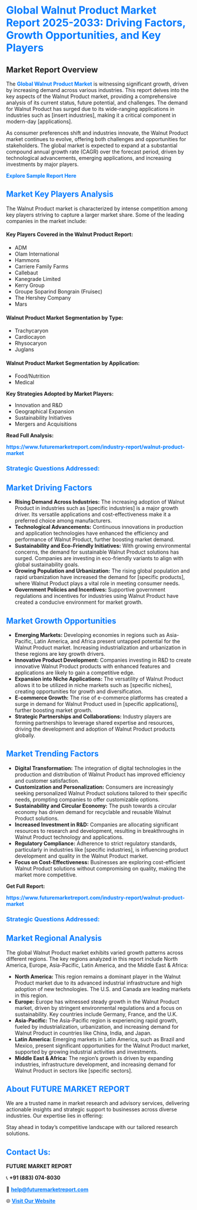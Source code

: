 <h1 style="color: #007BFF;">Global Walnut Product Market Report 2025-2033: Driving Factors, Growth Opportunities, and Key Players</h1>

<section id="overview">
<h2>Market Report Overview</h2>
<p>The <a href="https://www.futuremarketreport.com/industry-report/walnut-product-market" style="color: #007BFF; text-decoration: none;"><strong>Global Walnut Product Market</strong></a> is witnessing significant growth, driven by increasing demand across various industries. This report delves into the key aspects of the Walnut Product market, providing a comprehensive analysis of its current status, future potential, and challenges. The demand for Walnut Product has surged due to its wide-ranging applications in industries such as [insert industries], making it a critical component in modern-day [applications].</p>
<p>As consumer preferences shift and industries innovate, the Walnut Product market continues to evolve, offering both challenges and opportunities for stakeholders. The global market is expected to expand at a substantial compound annual growth rate (CAGR) over the forecast period, driven by technological advancements, emerging applications, and increasing investments by major players.</p>
</section>

<section id="overview">
<p><a href="https://www.futuremarketreport.com/request-sample/reportId=54862" style="color: #007BFF; text-decoration: none;"><strong>Explore Sample Report Here</strong></a></p>
</section>

<section id="key-players">
<h2 style="color: #007BFF;">Market Key Players Analysis</h2>
<p>The Walnut Product market is characterized by intense competition among key players striving to capture a larger market share. Some of the leading companies in the market include:</p>
<h4>Key Players Covered in the Walnut Product Report:</h4>
<ul><li>ADM</li><li>Olam International</li><li>Hammons</li><li>Carriere Family Farms</li><li>Callebaut</li><li>Kanegrade Limited</li><li>Kerry Group</li><li>Groupe Soparind Bongrain (Fruisec)</li><li>The Hershey Company</li><li>Mars</li></ul>
<h4>Walnut Product Market Segmentation by Type:</h4>
<ul><li>Trachycaryon</li><li>Cardiocayon</li><li>Rhysocaryon</li><li>Juglans</li></ul>

<h4>Walnut Product Market Segmentation by Application:</h4>
<ul><li>Food/Nutrition</li><li>Medical</li></ul>
<p><strong>Key Strategies Adopted by Market Players:</strong></p>
<ul>
<li>Innovation and R&D</li>
<li>Geographical Expansion</li>
<li>Sustainability Initiatives</li>
<li>Mergers and Acquisitions</li>
</ul>
</section>

<section>
<p><strong>Read Full Analysis: </strong></p><a href="https://www.futuremarketreport.com/industry-report/walnut-product-market" style="color: #007BFF; text-decoration: none;"><strong>https://www.futuremarketreport.com/industry-report/walnut-product-market</strong></a>
<h3 style="color: #007BFF;">Strategic Questions Addressed:</h3>
</section>

<section id="driving-factors">
<h2 style="color: #007BFF;">Market Driving Factors</h2>
<ul>
<li><strong>Rising Demand Across Industries:</strong> The increasing adoption of Walnut Product in industries such as [specific industries] is a major growth driver. Its versatile applications and cost-effectiveness make it a preferred choice among manufacturers.</li>
<li><strong>Technological Advancements:</strong> Continuous innovations in production and application technologies have enhanced the efficiency and performance of Walnut Product, further boosting market demand.</li>
<li><strong>Sustainability and Eco-Friendly Initiatives:</strong> With growing environmental concerns, the demand for sustainable Walnut Product solutions has surged. Companies are investing in eco-friendly variants to align with global sustainability goals.</li>
<li><strong>Growing Population and Urbanization:</strong> The rising global population and rapid urbanization have increased the demand for [specific products], where Walnut Product plays a vital role in meeting consumer needs.</li>
<li><strong>Government Policies and Incentives:</strong> Supportive government regulations and incentives for industries using Walnut Product have created a conducive environment for market growth.</li>
</ul>
</section>

<section id="growth-opportunities">
<h2 style="color: #007BFF;">Market Growth Opportunities</h2>
<ul>
<li><strong>Emerging Markets:</strong> Developing economies in regions such as Asia-Pacific, Latin America, and Africa present untapped potential for the Walnut Product market. Increasing industrialization and urbanization in these regions are key growth drivers.</li>
<li><strong>Innovative Product Development:</strong> Companies investing in R&D to create innovative Walnut Product products with enhanced features and applications are likely to gain a competitive edge.</li>
<li><strong>Expansion into Niche Applications:</strong> The versatility of Walnut Product allows it to be utilized in niche markets such as [specific niches], creating opportunities for growth and diversification.</li>
<li><strong>E-commerce Growth:</strong> The rise of e-commerce platforms has created a surge in demand for Walnut Product used in [specific applications], further boosting market growth.</li>
<li><strong>Strategic Partnerships and Collaborations:</strong> Industry players are forming partnerships to leverage shared expertise and resources, driving the development and adoption of Walnut Product products globally.</li>
</ul>
</section>

<section id="trending-factors">
<h2 style="color: #007BFF;">Market Trending Factors</h2>
<ul>
<li><strong>Digital Transformation:</strong> The integration of digital technologies in the production and distribution of Walnut Product has improved efficiency and customer satisfaction.</li>
<li><strong>Customization and Personalization:</strong> Consumers are increasingly seeking personalized Walnut Product solutions tailored to their specific needs, prompting companies to offer customizable options.</li>
<li><strong>Sustainability and Circular Economy:</strong> The push towards a circular economy has driven demand for recyclable and reusable Walnut Product solutions.</li>
<li><strong>Increased Investment in R&D:</strong> Companies are allocating significant resources to research and development, resulting in breakthroughs in Walnut Product technology and applications.</li>
<li><strong>Regulatory Compliance:</strong> Adherence to strict regulatory standards, particularly in industries like [specific industries], is influencing product development and quality in the Walnut Product market.</li>
<li><strong>Focus on Cost-Effectiveness:</strong> Businesses are exploring cost-efficient Walnut Product solutions without compromising on quality, making the market more competitive.</li>
</ul>
</section>

<section>
<p><strong>Get Full Report: </strong></p><a href="https://www.futuremarketreport.com/industry-report/walnut-product-market" style="color: #007BFF; text-decoration: none;"><strong>https://www.futuremarketreport.com/industry-report/walnut-product-market</strong></a>
<h3 style="color: #007BFF;">Strategic Questions Addressed:</h3>
</section>


<section id="regional-analysis">
<h2 style="color: #007BFF;">Market Regional Analysis</h2>
<p>The global Walnut Product market exhibits varied growth patterns across different regions. The key regions analyzed in this report include North America, Europe, Asia-Pacific, Latin America, and the Middle East & Africa:</p>
<ul>
<li><strong>North America:</strong> This region remains a dominant player in the Walnut Product market due to its advanced industrial infrastructure and high adoption of new technologies. The U.S. and Canada are leading markets in this region.</li>
<li><strong>Europe:</strong> Europe has witnessed steady growth in the Walnut Product market, driven by stringent environmental regulations and a focus on sustainability. Key countries include Germany, France, and the U.K.</li>
<li><strong>Asia-Pacific:</strong> The Asia-Pacific region is experiencing rapid growth, fueled by industrialization, urbanization, and increasing demand for Walnut Product in countries like China, India, and Japan.</li>
<li><strong>Latin America:</strong> Emerging markets in Latin America, such as Brazil and Mexico, present significant opportunities for the Walnut Product market, supported by growing industrial activities and investments.</li>
<li><strong>Middle East & Africa:</strong> The region’s growth is driven by expanding industries, infrastructure development, and increasing demand for Walnut Product in sectors like [specific sectors].</li>
</ul>
</section>

<footer>
<h2 style="color: #007BFF;">About FUTURE MARKET REPORT</h2>
<p>We are a trusted name in market research and advisory services, delivering actionable insights and strategic support to businesses across diverse industries. Our expertise lies in offering:</p>

<p>Stay ahead in today’s competitive landscape with our tailored research solutions.</p>

<h2 style="color: #007BFF;">Contact Us:</h2>
<p><strong>FUTURE MARKET REPORT</strong></p>
<p>📞 <strong>+91 (883) 074-8030</strong></p>
<p>📧 <strong><a href="mailto:help@futuremarketreport.com" style="color: #007BFF;">help@futuremarketreport.com</a></strong></p>
<p>🌐 <strong><a href="https://www.futuremarketreport.com/" style="color: #007BFF;">Visit Our Website</a></strong></p>
</footer>